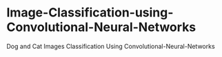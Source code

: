 # Image-Classification-using-Convolutional-Neural-Networks
Dog and Cat Images Classification Using Convolutional-Neural-Networks
